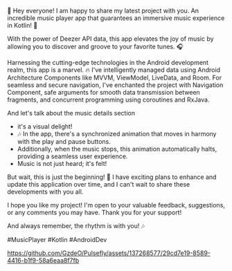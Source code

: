 🎵 Hey everyone! I am happy to share my latest project with you. An incredible music player app that guarantees an immersive music experience in Kotlin! 🚀

With the power of Deezer API data, this app elevates the joy of music by allowing you to discover and groove to your favorite tunes. 🎧

Harnessing the cutting-edge technologies in the Android development realm, this app is a marvel. 
🔥 I've intelligently managed data using Android Architecture Components like MVVM, ViewModel, LiveData, and Room. For seamless and secure navigation, I've enchanted the project with Navigation Component,
safe arguments for smooth data transmission between fragments, and concurrent programming using coroutines and RxJava.

And let's talk about the music details section
- it's a visual delight!
- 🎶 In the app, there's a synchronized animation that moves in harmony with the play and pause buttons.
- Additionally, when the music stops, this animation automatically halts, providing a seamless user experience. 
- Music is not just heard; it's felt!

But wait, this is just the beginning! 
🌟 I have exciting plans to enhance and update this application over time, and I can't wait to share these developments with you all.

I hope you like my project! I'm open to your valuable feedback, suggestions, or any comments you may have. Thank you for your support!

And always remember, the rhythm is with you! 🎶 

#MusicPlayer #Kotlin #AndroidDev



https://github.com/GzdeO/Pulsefly/assets/137268577/29cd7e19-8589-4416-b1f9-58a6eaa8f7fb




